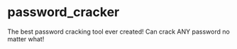 # password_cracker
The best password cracking tool ever created! Can crack ANY password no matter what!
